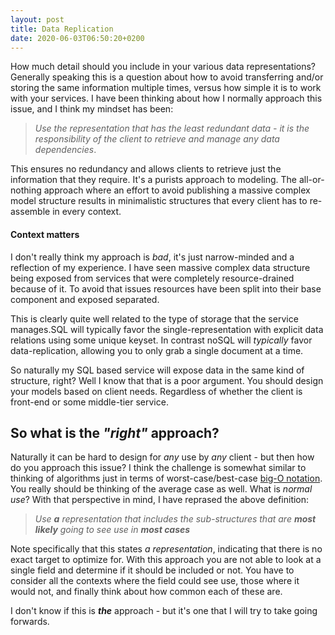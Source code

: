 ```yaml
---
layout: post
title: Data Replication
date: 2020-06-03T06:50:20+0200
---
```

How much detail should you include in your various data representations?
Generally speaking this is a question about how to avoid transferring and/or storing the same information multiple times, versus how simple it is to work with your services.
I have been thinking about how I normally approach this issue, and I think my mindset has been:

> _Use the representation that has the least redundant data - it is the responsibility of the client to retrieve and manage any data dependencies_.

This ensures no redundancy and allows clients to retrieve just the information that they require.
It's a purists approach to modeling.
The all-or-nothing approach where an effort to avoid publishing a massive complex model structure results in minimalistic structures that every client has to re-assemble in every context.

#### Context matters

I don't really think my approach is *bad*, it's just narrow-minded and a reflection of my experience.
I have seen massive complex data structure being exposed from services that were completely resource-drained because of it.
To avoid that issues resources have been split into their base component and exposed separated.

This is clearly quite well related to the type of storage that the service manages.SQL will typically favor the single-representation with explicit data relations using some unique keyset.
In contrast noSQL will _typically_ favor data-replication, allowing you to only grab a single document at a time.

So naturally my SQL based service will expose data in the same kind of structure, right?
Well I know that that is a poor argument.
You should design your models based on client needs.
Regardless of whether the client is front-end or some middle-tier service.

## So what is the _"right"_ approach?

Naturally it can be hard to design for *any* use by *any* client - but then how do you approach this issue?
I think the challenge is somewhat similar to thinking of algorithms just in terms of worst-case/best-case [big-O notation](https://en.wikipedia.org/wiki/Big_O_notation).
You really should be thinking of the average case as well.
What is _normal use_?
With that perspective in mind, I have reprased the above definition:

> _Use **a** representation that includes the sub-structures that are **most likely** going to see use in **most cases**_

Note specifically that this states _a representation_, indicating that there is no exact target to optimize for.
With this approach you are not able to look at a single field and determine if it should be included or not.
You have to consider all the contexts where the field could see use, those where it would not, and finally think about how common each of these are.

I don't know if this is _**the**_ approach - but it's one that I will try to take going forwards.